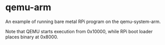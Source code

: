 # qemu-arm

An example of running bare metal RPi program on the qemu-system-arm.

Note that QEMU starts execution from 0x10000, while RPi boot loader places binary at 0x8000.
